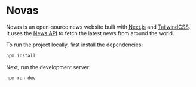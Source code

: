 # Novas

Novas is an open-source news website built with [Next.js](https://nextjs.org/) and [TailwindCSS](https://tailwindcss.com/). It uses the [News API](https://newsapi.org/) to fetch the latest news from around the world.

To run the project locally, first install the dependencies:

```bash
npm install
```

Next, run the development server:

```bash
npm run dev
```